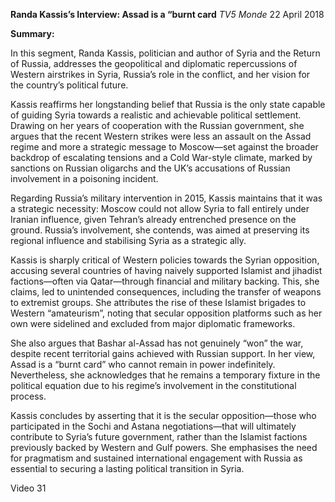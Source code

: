 **Randa Kassis’s Interview: Assad is a “burnt card** _TV5 Monde_ 22 April 2018

**Summary:**

In this segment, Randa Kassis, politician and author of Syria and the Return of Russia, addresses the geopolitical and diplomatic repercussions of Western airstrikes in Syria, Russia’s role in the conflict, and her vision for the country’s political future.

Kassis reaffirms her longstanding belief that Russia is the only state capable of guiding Syria towards a realistic and achievable political settlement. Drawing on her years of cooperation with the Russian government, she argues that the recent Western strikes were less an assault on the Assad regime and more a strategic message to Moscow—set against the broader backdrop of escalating tensions and a Cold War-style climate, marked by sanctions on Russian oligarchs and the UK’s accusations of Russian involvement in a poisoning incident.

Regarding Russia’s military intervention in 2015, Kassis maintains that it was a strategic necessity: Moscow could not allow Syria to fall entirely under Iranian influence, given Tehran’s already entrenched presence on the ground. Russia’s involvement, she contends, was aimed at preserving its regional influence and stabilising Syria as a strategic ally.

Kassis is sharply critical of Western policies towards the Syrian opposition, accusing several countries of having naively supported Islamist and jihadist factions—often via Qatar—through financial and military backing. This, she claims, led to unintended consequences, including the transfer of weapons to extremist groups. She attributes the rise of these Islamist brigades to Western “amateurism”, noting that secular opposition platforms such as her own were sidelined and excluded from major diplomatic frameworks.

She also argues that Bashar al-Assad has not genuinely “won” the war, despite recent territorial gains achieved with Russian support. In her view, Assad is a “burnt card” who cannot remain in power indefinitely. Nevertheless, she acknowledges that he remains a temporary fixture in the political equation due to his regime’s involvement in the constitutional process.

Kassis concludes by asserting that it is the secular opposition—those who participated in the Sochi and Astana negotiations—that will ultimately contribute to Syria’s future government, rather than the Islamist factions previously backed by Western and Gulf powers. She emphasises the need for pragmatism and sustained international engagement with Russia as essential to securing a lasting political transition in Syria.

Video 31
